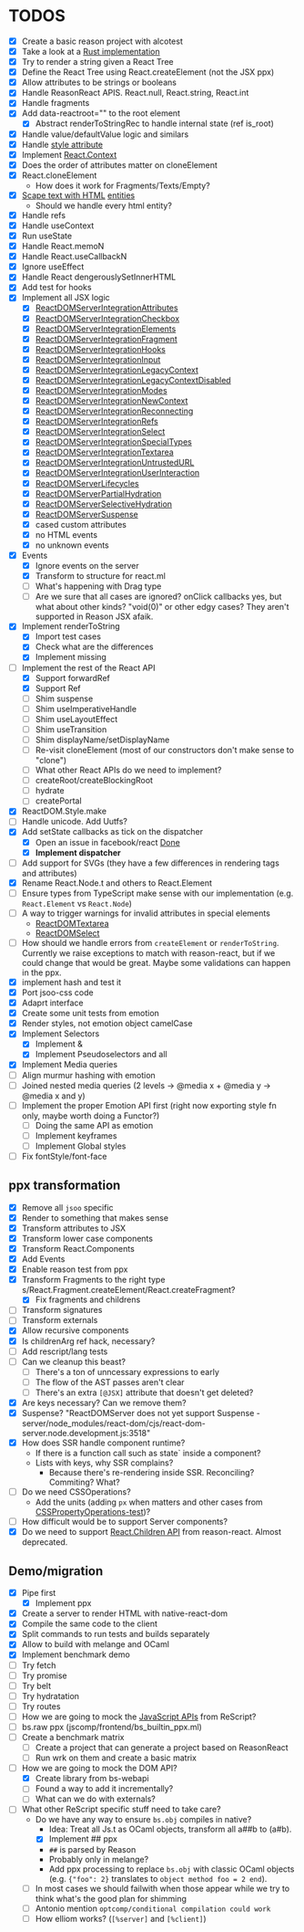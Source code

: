 # TODOS

- [x] Create a basic reason project with alcotest
- [x] Take a look at a [Rust implementation](https://github.com/MaibornWolff/react-wasm-dom)
- [x] Try to render a string given a React Tree
- [x] Define the React Tree using React.createElement (not the JSX ppx)
- [x] Allow attributes to be strings or booleans
- [x] Handle ReasonReact APIS. React.null, React.string, React.int
- [x] Handle fragments
- [x] Add data-reactroot="" to the root element
  - [x] Abstract renderToStringRec to handle internal state (ref is_root)
- [x] Handle value/defaultValue logic and similars
- [x] Handle [style attribute](https://github.com/MaibornWolff/react-wasm-dom/blob/main/src/__tests__/CSSPropertyOperations-test.jsx)
- [x] Implement [React.Context](https://github.com/preactjs/preact-render-to-string/blob/master/test/context.test.js)
- [x] Does the order of attributes matter on cloneElement
- [x] React.cloneElement
  - How does it work for Fragments/Texts/Empty?
- [x] [Scape text with HTML](https://github.com/MaibornWolff/react-wasm-dom/blob/main/src/__tests__/escapeTextForBrowser-test.jsx) [entities](https://stackoverflow.com/questions/7381974/which-characters-need-to-be-escaped-in-html)
  - Should we handle every html entity?
- [x] Handle refs
- [x] Handle useContext
- [x] Run useState
- [x] Handle React.memoN
- [x] Handle React.useCallbackN
- [x] Ignore useEffect
- [x] Handle React dengerouslySetInnerHTML
- [x] Add test for hooks
- [x] Implement all JSX logic
  - [x] [ReactDOMServerIntegrationAttributes](https://github.com/facebook/react/blob/main/packages/react-dom/src/__tests__/ReactDOMServerIntegrationAttributes-test.js)
  - [x] [ReactDOMServerIntegrationCheckbox](https://github.com/facebook/react/blob/main/packages/react-dom/src/__tests__/ReactDOMServerIntegrationCheckbox-test.js)
  - [x] [ReactDOMServerIntegrationElements](https://github.com/facebook/react/blob/main/packages/react-dom/src/__tests__/ReactDOMServerIntegrationElements-test.js)
  - [x] [ReactDOMServerIntegrationFragment](https://github.com/facebook/react/blob/main/packages/react-dom/src/__tests__/ReactDOMServerIntegrationFragment-test.js)
  - [x] [ReactDOMServerIntegrationHooks](https://github.com/facebook/react/blob/main/packages/react-dom/src/__tests__/ReactDOMServerIntegrationHooks-test.js)
  - [x] [ReactDOMServerIntegrationInput](https://github.com/facebook/react/blob/main/packages/react-dom/src/__tests__/ReactDOMServerIntegrationInput-test.js)
  - [x] [ReactDOMServerIntegrationLegacyContext](https://github.com/facebook/react/blob/main/packages/react-dom/src/__tests__/ReactDOMServerIntegrationLegacyContext-test.js)
  - [x] [ReactDOMServerIntegrationLegacyContextDisabled](https://github.com/facebook/react/blob/main/packages/react-dom/src/__tests__/ReactDOMServerIntegrationLegacyContextDisabled-test.internal.js)
  - [x] [ReactDOMServerIntegrationModes](https://github.com/facebook/react/blob/main/packages/react-dom/src/__tests__/ReactDOMServerIntegrationModes-test.js)
  - [x] [ReactDOMServerIntegrationNewContext](https://github.com/facebook/react/blob/main/packages/react-dom/src/__tests__/ReactDOMServerIntegrationNewContext-test.js)
  - [x] [ReactDOMServerIntegrationReconnecting](https://github.com/facebook/react/blob/main/packages/react-dom/src/__tests__/ReactDOMServerIntegrationReconnecting-test.js)
  - [x] [ReactDOMServerIntegrationRefs](https://github.com/facebook/react/blob/main/packages/react-dom/src/__tests__/ReactDOMServerIntegrationRefs-test.js)
  - [x] [ReactDOMServerIntegrationSelect](https://github.com/facebook/react/blob/main/packages/react-dom/src/__tests__/ReactDOMServerIntegrationSelect-test.js)
  - [x] [ReactDOMServerIntegrationSpecialTypes](https://github.com/facebook/react/blob/main/packages/react-dom/src/__tests__/ReactDOMServerIntegrationSpecialTypes-test.js)
  - [x] [ReactDOMServerIntegrationTextarea](https://github.com/facebook/react/blob/main/packages/react-dom/src/__tests__/ReactDOMServerIntegrationTextarea-test.js)
  - [x] [ReactDOMServerIntegrationUntrustedURL](https://github.com/facebook/react/blob/main/packages/react-dom/src/__tests__/ReactDOMServerIntegrationUntrustedURL-test.internal.js)
  - [x] [ReactDOMServerIntegrationUserInteraction](https://github.com/facebook/react/blob/main/packages/react-dom/src/__tests__/ReactDOMServerIntegrationUserInteraction-test.js)
  - [x] [ReactDOMServerLifecycles](https://github.com/facebook/react/blob/main/packages/react-dom/src/__tests__/ReactDOMServerLifecycles-test.js)
  - [x] [ReactDOMServerPartialHydration](https://github.com/facebook/react/blob/main/packages/react-dom/src/__tests__/ReactDOMServerPartialHydration-test.internal.js)
  - [x] [ReactDOMServerSelectiveHydration](https://github.com/facebook/react/blob/main/packages/react-dom/src/__tests__/ReactDOMServerSelectiveHydration-test.internal.js)
  - [x] [ReactDOMServerSuspense](https://github.com/facebook/react/blob/main/packages/react-dom/src/__tests__/ReactDOMServerSuspense-test.internal.js)
  - [x] cased custom attributes
  - [x] no HTML events
  - [x] no unknown events
- [x] Events
  - [x] Ignore events on the server
  - [x] Transform to structure for react.ml
  - [ ] What's happening with Drag type
  - [ ] Are we sure that all cases are ignored? onClick callbacks yes, but what about other kinds? "void(0)" or other edgy cases? They aren't supported in Reason JSX afaik.
- [x] Implement renderToString
  - [x] Import test cases
  - [x] Check what are the differences
  - [x] Implement missing
- [ ] Implement the rest of the React API
  - [x] Support forwardRef
  - [x] Support Ref
  - [ ] Shim suspense
  - [ ] Shim useImperativeHandle
  - [ ] Shim useLayoutEffect
  - [ ] Shim useTransition
  - [ ] Shim displayName/setDisplayName
  - [ ] Re-visit cloneElement (most of our constructors don't make sense to "clone")
  - [ ] What other React APIs do we need to implement?
  - [ ] createRoot/createBlockingRoot
  - [ ] hydrate
  - [ ] createPortal
- [x] ReactDOM.Style.make
- [ ] Handle unicode. Add Uutfs?
- [x] Add setState callbacks as tick on the dispatcher
  - [x] Open an issue in facebook/react [Done](https://github.com/facebook/react/issues/25318)
  - [x] __Implement dispatcher__
- [ ] Add support for SVGs (they have a few differences in rendering tags and attributes)
- [x] Rename React.Node.t and others to React.Element
- [ ] Ensure types from TypeScript make sense with our implementation (e.g. `React.Element` vs `React.Node`)
- [ ] A way to trigger warnings for invalid attributes in special elements
  - [ReactDOMTextarea](https://github.com/facebook/react/blob/main/packages/react-dom/src/__tests__/ReactDOMTextarea-test.js)
  - [ReactDOMSelect](https://github.com/facebook/react/blob/main/packages/react-dom/src/__tests__/ReactDOMSelect-test.js)
- [ ] How should we handle errors from `createElement` or `renderToString`. Currently we raise exceptions to match with reason-react, but if we could change that would be great. Maybe some validations can happen in the ppx.
- [x] implement hash and test it
- [x] Port jsoo-css code
- [x] Adaprt interface
- [x] Create some unit tests from emotion
- [x] Render styles, not emotion object camelCase
- [x] Implement Selectors
  - [x] Implement &
  - [x] Implement Pseudoselectors and all
- [x] Implement Media queries
- [ ] Align murmur hashing with emotion
- [ ] Joined nested media queries (2 levels -> @media x + @media y -> @media x and y)
- [ ] Implement the proper Emotion API first (right now exporting style fn only, maybe worth doing a Functor?)
  - [ ] Doing the same API as emotion
  - [ ] Implement keyframes
  - [ ] Implement Global styles
- [ ] Fix fontStyle/font-face

## ppx transformation

- [x] Remove all `jsoo` specific
- [x] Render to something that makes sense
- [x] Transform attributes to JSX
- [x] Transform lower case components
- [x] Transform React.Components
- [x] Add Events
- [x] Enable reason test from ppx
- [x] Transform Fragments to the right type s/React.Fragment.createElement/React.createFragment?
  - [x] Fix fragments and childrens
- [ ] Transform signatures
- [ ] Transform externals
- [x] Allow recursive components
- [x] Is childrenArg ref hack, necessary?
- [ ] Add rescript/lang tests
- [ ] Can we cleanup this beast?
  - [ ] There's a ton of unncessary expressions to early
  - [ ] The flow of the AST passes aren't clear
  - [ ] There's an extra `[@JSX]` attribute that doesn't get deleted?
- [x] Are keys necessary? Can we remove them?
- [x] Suspense? "ReactDOMServer does not yet support Suspense - server/node_modules/react-dom/cjs/react-dom-server.node.development.js:3518"
- [x] How does SSR handle component runtime?
  - If there is a function call such as state` inside a component?
  - Lists with keys, why SSR complains?
    - Because there's re-rendering inside SSR. Reconciling? Commiting? What?
- [ ] Do we need CSSOperations?
  - Add the units (adding `px` when matters and other cases from [CSSPropertyOperations-test](https://github.com/MaibornWolff/react-wasm-dom/blob/main/src/__tests__/CSSPropertyOperations-test.jsx))?
- [ ] How difficult would be to support Server components?
- [x] Do we need to support [React.Children API](https://github.com/reasonml/reason-react/blob/master/src/React.re#L58-L76) from reason-react. Almost deprecated.

## Demo/migration

- [x] Pipe first
  - [x] Implement ppx
- [x] Create a server to render HTML with native-react-dom
- [x] Compile the same code to the client
- [x] Split commands to run tests and builds separately
- [x] Allow to build with melange and OCaml
- [x] Implement benchmark demo
- [ ] Try fetch
- [ ] Try promise
- [ ] Try belt
- [ ] Try hydratation
- [ ] Try routes
- [ ] How we are going to mock the [JavaScript APIs](https://rescript-lang.org/docs/manual/latest/api/js) from ReScript?
- [ ] bs.raw ppx (jscomp/frontend/bs_builtin_ppx.ml)
- [ ] Create a benchmark matrix
  - [ ] Create a project that can generate a project based on ReasonReact
  - [ ] Run wrk on them and create a basic matrix
- [ ] How we are going to mock the DOM API?
  - [x] Create library from bs-webapi
  - [ ] Found a way to add it incrementally?
  - [ ] What can we do with externals?
- [ ] What other ReScript specific stuff need to take care?
  - Do we have any way to ensure `bs.obj` compiles in native?
    - Idea: Treat all Js.t as OCaml objects, transform all a##b to (a#b).
    - [x] Implement ## ppx
    - `##` is parsed by Reason
    - Probably only in melange?
    - Add ppx processing to replace `bs.obj` with classic OCaml objects (e.g. `{"foo": 2}` translates to `object method foo = 2 end`).
  - [ ] In most cases we should failwith when those appear while we try to think what's the good plan for shimming
  - [ ] Antonio mention `optcomp/conditional compilation could work`
  - [ ] How elliom works? (`[%server]` and `[%client]`)
